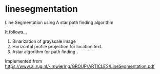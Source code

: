 # linesegmentation
Line Segmentation using A star path finding algorithm

It follows..,
1. Binarization of grayscale image 
2. Horizontal profile projection for location text.
3. Astar algorithm for path finding .

Implemented from https://www.ai.rug.nl/~mwiering/GROUP/ARTICLES/LineSegmentation.pdf

